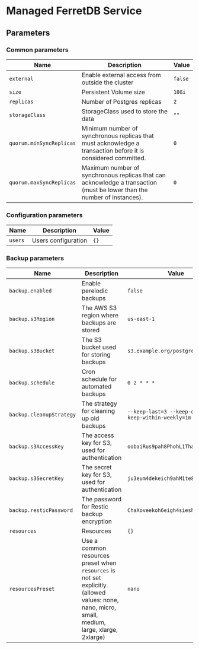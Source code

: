 # Managed FerretDB Service

## Parameters

### Common parameters

| Name                     | Description                                                                                                             | Value   |
| ------------------------ | ----------------------------------------------------------------------------------------------------------------------- | ------- |
| `external`               | Enable external access from outside the cluster                                                                         | `false` |
| `size`                   | Persistent Volume size                                                                                                  | `10Gi`  |
| `replicas`               | Number of Postgres replicas                                                                                             | `2`     |
| `storageClass`           | StorageClass used to store the data                                                                                     | `""`    |
| `quorum.minSyncReplicas` | Minimum number of synchronous replicas that must acknowledge a transaction before it is considered committed.           | `0`     |
| `quorum.maxSyncReplicas` | Maximum number of synchronous replicas that can acknowledge a transaction (must be lower than the number of instances). | `0`     |

### Configuration parameters

| Name    | Description         | Value |
| ------- | ------------------- | ----- |
| `users` | Users configuration | `{}`  |

### Backup parameters

| Name                     | Description                                                                                                                                      | Value                                                  |
| ------------------------ | ------------------------------------------------------------------------------------------------------------------------------------------------ | ------------------------------------------------------ |
| `backup.enabled`         | Enable pereiodic backups                                                                                                                         | `false`                                                |
| `backup.s3Region`        | The AWS S3 region where backups are stored                                                                                                       | `us-east-1`                                            |
| `backup.s3Bucket`        | The S3 bucket used for storing backups                                                                                                           | `s3.example.org/postgres-backups`                      |
| `backup.schedule`        | Cron schedule for automated backups                                                                                                              | `0 2 * * *`                                            |
| `backup.cleanupStrategy` | The strategy for cleaning up old backups                                                                                                         | `--keep-last=3 --keep-daily=3 --keep-within-weekly=1m` |
| `backup.s3AccessKey`     | The access key for S3, used for authentication                                                                                                   | `oobaiRus9pah8PhohL1ThaeTa4UVa7gu`                     |
| `backup.s3SecretKey`     | The secret key for S3, used for authentication                                                                                                   | `ju3eum4dekeich9ahM1te8waeGai0oog`                     |
| `backup.resticPassword`  | The password for Restic backup encryption                                                                                                        | `ChaXoveekoh6eigh4siesheeda2quai0`                     |
| `resources`              | Resources                                                                                                                                        | `{}`                                                   |
| `resourcesPreset`        | Use a common resources preset when `resources` is not set explicitly. (allowed values: none, nano, micro, small, medium, large, xlarge, 2xlarge) | `nano`                                                 |


